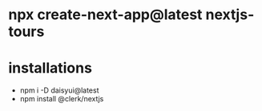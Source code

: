 # npx create-next-app@latest nextjs-tours

# installations
- npm i -D daisyui@latest
- npm install @clerk/nextjs
